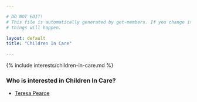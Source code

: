 ```yaml
---

# DO NOT EDIT!
# This file is automatically generated by get-members. If you change it, bad
# things will happen.

layout: default
title: "Children In Care"

---
```


{% include interests/children-in-care.md %}

### Who is interested in Children In Care?


* [Teresa Pearce](members/teresa-pearce.html)
